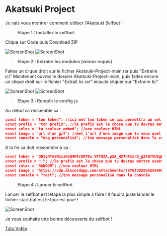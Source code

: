 # Akatsuki Project

Je vais vous montrer comment utiliser l'Akatsuki Selfbot !


> **Etape 1 : Installer le selfbot**

Clique sur Code puis Download ZIP

![ScreenShot](https://cdn.discordapp.com/attachments/798846532978868264/823186987992875028/unknown.png)
![ScreenShot](https://user-images.githubusercontent.com/79461945/111907498-e5f7af00-8a55-11eb-8e2d-4a9d5c3ff04a.png)


> **Etape 2 :  Extraire les modules (winrar requis)**

Faites un clique droit sur le fichier Akatsuki-Project-main.rar puis "Extraire ici"
Maintenant ouvrez le dossier Akatsuki-Project-main, puis faites encore un clique droit sur le fichier "Extrait Ici.rar" ensuite cliquer sur "Extraire Ici"

![ScreenShot](https://cdn.discordapp.com/attachments/798846532978868264/823215423273041920/unknown.png)
![ScreenShot](https://cdn.discordapp.com/attachments/798846532978868264/823215723069177876/unknown.png)

> **Etape 3 : Remplir le config.js**

Au début sa ressemble sa : 
```json
const token = "ton token"; //ici met ton token ce qui permettra au selfbot de fonctionner
const prefix = "ton prefix"; //le prefix est la chose que tu devras mettre avant une cmd
const color = "ta couleur embed"; //une couleur HTML
const image = "url d'un gif"; //met l'url d'une image que tu veux quel s'affiche en dessous des embeds
const console = "msg personalisé"; //ton message personalisé dans la console
```

A la fin sa doit ressembler à sa :

```json
const token = "ODIyNTAzMzczNzQ4MTc0OTEw.YFTOZA.pSA_HZ7HFm1rD_gZSQT5U8gD0NM"; //ici met ton token ce qui permettra au selfbot de fonctionner
const prefix = "."; //le prefix est la chose que tu devras mettre avant une cmd
const color = "RANDOM"; //une couleur HTML
const image = "https://cdn.discordapp.com/attachments/797573920642564097/812019735406706758/image4.gif"; //met l'url d'une image que tu veux quel s'affiche en dessous des embeds
const console = "test"; //ton message personalisé dans la console
```

> **Etape 4 : Lancer le selfbot**

Lancer le selfbot est létape la plus simple a faire !
Il faudra juste lancer le fichier start.bat est le tour est joué !

![ScreenShot](https://cdn.discordapp.com/attachments/823244844767117325/823325097343189022/unknown.png)

Je vous souhaite une bonne découverte du selfbot !

[Tuto Vidéo](https://www.youtube.com/channel/UCZxIfivX9hdiA9Db2VeAolg)
